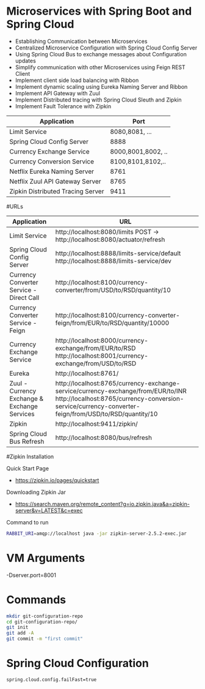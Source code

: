 # Microservices with Spring Boot and Spring Cloud



* Establishing Communication between Microservices
* Centralized Microservice Configuration with Spring Cloud Config Server
* Using Spring Cloud Bus to exchange messages about Configuration updates
* Simplify communication with other Microservices using Feign REST Client
* Implement client side load balancing with Ribbon
* Implement dynamic scaling using Eureka Naming Server and Ribbon
* Implement API Gateway with Zuul
* Implement Distributed tracing with Spring Cloud Sleuth and Zipkin
* Implement Fault Tolerance with Zipkin

| Application | Port |
| --- | --- |
| Limit Service | 8080,8081, ... |
| Spring Cloud Config Server | 8888 |
| Currency Exchange Service | 8000,8001,8002, .. |
| Currency Conversion Service | 8100,8101,8102,.. |
| Netflix Eureka Naming Server | 8761 |
| Netflix Zuul API Gateway Server	| 8765 |
| Zipkin Distributed Tracing Server | 9411 |

#URLs


| Application | URL |
| --- | --- |
| Limit Service | http://localhost:8080/limits POST -> http://localhost:8080/actuator/refresh |
| Spring Cloud Config Server | http://localhost:8888/limits-service/default http://localhost:8888/limits-service/dev |
| Currency Converter Service - Direct Call | http://localhost:8100/currency-converter/from/USD/to/RSD/quantity/10 |
| Currency Converter Service - Feign | 	http://localhost:8100/currency-converter-feign/from/EUR/to/RSD/quantity/10000 |
| Currency Exchange Service | http://localhost:8000/currency-exchange/from/EUR/to/RSD http://localhost:8001/currency-exchange/from/USD/to/RSD |
| Eureka | http://localhost:8761/ |
| Zuul - Currency Exchange & Exchange Services | http://localhost:8765/currency-exchange-service/currency-exchange/from/EUR/to/INR http://localhost:8765/currency-conversion-service/currency-converter-feign/from/USD/to/RSD/quantity/10 | 
| Zipkin | http://localhost:9411/zipkin/ |
| Spring Cloud Bus Refresh	| http://localhost:8080/bus/refresh |

#Zipkin Installation

Quick Start Page
* https://zipkin.io/pages/quickstart

Downloading Zipkin Jar
* https://search.maven.org/remote_content?g=io.zipkin.java&a=zipkin-server&v=LATEST&c=exec

Command to run
```bash
RABBIT_URI=amqp://localhost java -jar zipkin-server-2.5.2-exec.jar
```
# VM Arguments
-Dserver.port=8001

# Commands
```bash
mkdir git-configuration-repo
cd git-configuration-repo/
git init
git add -A
git commit -m "first commit"
```

# Spring Cloud Configuration
```bash
spring.cloud.config.failFast=true
```
